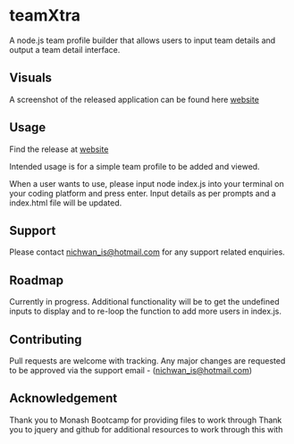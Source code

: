 # teamXtra
A node.js team profile builder that allows users to input team details and output a team detail interface.


## Visuals
A screenshot of the released application can be found here [website](.\src\Released.jpg)

## Usage

Find the release at [website](https://nichwan87.github.io/teamXtra//)

Intended usage is for a simple team profile to be added and viewed.

When a user wants to use, please input node index.js into your terminal on your  coding platform and press enter.
Input details as per prompts and a index.html file will be updated.

## Support
Please contact nichwan_is@hotmail.com for any support related enquiries.

## Roadmap
Currently in progress. Additional functionality will be to get the undefined inputs to display and to re-loop the function to add more users in index.js.

## Contributing
Pull requests are welcome with tracking. Any major changes are requested to be approved via the support email - (nichwan_is@hotmail.com)

## Acknowledgement
Thank you to Monash Bootcamp for providing files to work through
Thank you to jquery and github for additional resources to work through this with


